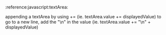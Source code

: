 :reference:javascript:textArea:

appending a textArea by using += (ie. textArea.value += displayedValue)
to go to a new line, add the "\n" in the value (ie. textArea.value += "\n" + displayedValue)

